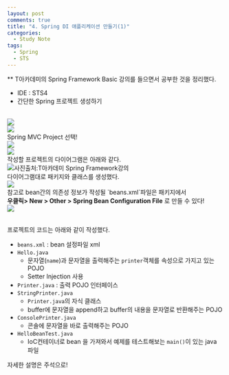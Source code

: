 ```yaml
---
layout: post
comments: true
title: "4. Spring DI 애플리케이션 만들기(1)"
categories:
  - Study Note
tags:
  - Spring
  - STS
---
```

** T아카데미의 Spring Framework Basic 강의를 들으면서 공부한 것을 정리했다.

- IDE : STS4
- 간단한 Spring 프로젝트 생성하기
<br>
<img src="/assets/images/192011/spring1.png">
<br>
<img src="/assets/images/192011/spring2.png">
<br>
Spring MVC Project 선택!
<br>
<img src="/assets/images/192011/spring3.png">
<br>
<img src="/assets/images/192011/spring4.png">
<br>
작성할 프로젝트의 다이어그램은 아래와 같다.
<br>
<img src="/assets/images/192011/spring6.JPG" title="사진출처:T아카데미 Spring Framework강의">
<br>
다이어그램대로 패키지와 클래스를 생성했다.
<br>
<img src="/assets/images/192011/spring5.JPG">
<br>
참고로 bean간의 의존성 정보가 작성될 `beans.xml`파일은 패키지에서<br> <b>우클릭> New > Other > Spring Bean Configuration File</b> 로 만들 수 있다!
<br>
<img src="/assets/images/192011/spring7.png">
<br>
<br>

프로젝트의 코드는 아래와 같이 작성했다. 
- `beans.xml` : bean 설정파일 xml
- `Hello.java`
    - 문자열(`name`)과 문자열을 출력해주는 `printer`객체를 속성으로 가지고 있는 POJO
    -  Setter Injection 사용
- `Printer.java` : 출력 POJO 인터페이스
- `StringPrinter.java`
    - `Printer.java`의 자식 클래스
    - buffer에 문자열을 append하고 buffer의 내용을 문자열로 반환해주는 POJO
- `ConsolePrinter.java`
    - 콘솔에 문자열을 바로 출력해주는 POJO
- `HelloBeanTest.java`
    - IoC컨테이너로 bean 을 가져와서 예제를 테스트해보는 `main()`이 있는 java 파일


자세한 설명은 주석으로!
<br>

<script src="https://gist.github.com/kwonsye/9b9356f0eb0e4f4575625c1fd7830bce.js"></script>

<br>
<br>

